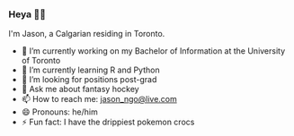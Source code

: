 ### Heya 👋👋

I'm Jason, a Calgarian residing in Toronto.

- 🔭 I’m currently working on my Bachelor of Information at the University of Toronto
- 🌱 I’m currently learning R and Python
- 🤔 I’m looking for positions post-grad
- 💬 Ask me about fantasy hockey
- 📫 How to reach me: jason_ngo@live.com
- 😄 Pronouns: he/him
- ⚡ Fun fact: I have the drippiest pokemon crocs

<!--
**thejasonminh/thejasonminh** is a ✨ _special_ ✨ repository because its `README.md` (this file) appears on your GitHub profile.

Here are some ideas to get you started:

- 🔭 I’m currently working on ...
- 🌱 I’m currently learning ...
- 👯 I’m looking to collaborate on ...
- 🤔 I’m looking for help with ...
- 💬 Ask me about ...
- 📫 How to reach me: ...
- 😄 Pronouns: ...
- ⚡ Fun fact: ...
-->
